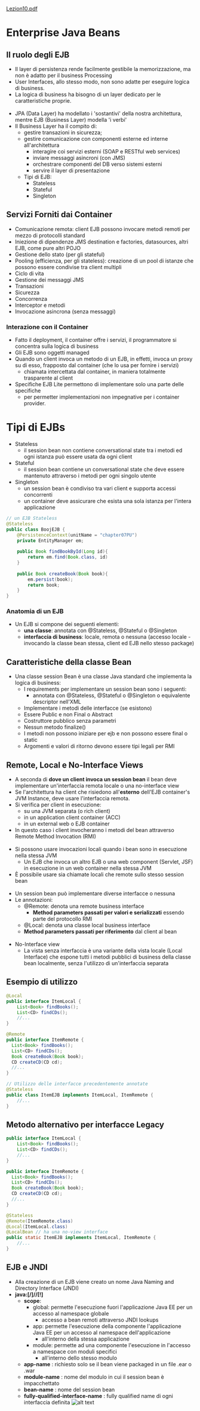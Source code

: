 [Lezion10.pdf](/slides/10_2_EJB_1_NEW.pdf)
# Enterprise Java Beans

## Il ruolo degli EJB
- Il layer di persistenza rende facilmente gestibile la memorizzazione, ma non è adatto per il business Processing
- User Interfaces, allo stesso modo, non sono adatte per eseguire logica di business.
- La logica di business ha bisogno di un layer dedicato per le caratteristiche proprie.
<br><br>
- JPA (Data Layer) ha modellato i 'sostantivi' della nostra architettura, mentre EJB (Business Layer) modella 'i verbi'
- Il Business Layer ha il compito di:
  - gestire transazioni in sicurezza;
  - gestire comunicazione con componenti esterne ed interne all'architettura
    - interagire coi servizi esterni (SOAP e RESTful web services)
    - inviare messaggi asincroni (con JMS)
    - orchestrare componenti del DB verso sistemi esterni
    - servire il layer di presentazione
  - Tipi di EJB:
    - Stateless
    - Stateful
    - Singleton

## Servizi Forniti dai Container
- Comunicazione remota: client EJB possono invocare metodi remoti per mezzo di protocolli standard
- Iniezione di dipendenze JMS destination e factories, datasources, altri EJB, come pure altri POJO
- Gestione dello stato (per gli stateful)
- Pooling (efficienza, per gli stateless): creazione di un pool di istanze che possono essere condivise tra client multipli
- Ciclo di vita
- Gestione dei messaggi JMS
- Transazioni
- Sicurezza
- Concorrenza
- Interceptor e metodi
- Invocazione asincrona (senza messaggi)

### Interazione con il Container
- Fatto il deployment, il container offre i servizi, il programmatore si concentra sulla logica di business
- Gli EJB sono oggetti managed
- Quando un client invoca un metodo di un EJB, in effetti, invoca un proxy su di esso, frapposto dal container (che lo usa per fornire i servizi)
  - chiamata intercettata dal container, in maniera totalmente trasparente al client
- Specifiche EJB Lite permettono di implementare solo una parte delle specifiche
  - per permetter implementazioni non impegnative per i container provider.

# Tipi di EJBs
- Stateless
  - il session bean non contiene conversational state tra i metodi ed ogni istanza può essere usata da ogni client
- Stateful
  - il session bean contiene un conversational state che deve essere mantenuto attraverso i metodi per ogni singolo utente
- Singleton
  - un session bean è condiviso tra vari client e supporta accessi concorrenti
  - un container deve assicurare che esista una sola istanza per l'intera applicazione

```Java
// un EJB Stateless
@Stateless
public class BoojEJB {
    @PersistenceContext(unitName = "chapter07PU")
    private EntityManager em;
    
    public Book findBookById(Long id){
        return em.find(Book.class, id)
    }
    
    public Book createBook(Book book){
        em.persist(book);
        return book;
    }
}
```

### Anatomia di un EJB
- Un EJB si compone dei seguenti elementi:
  - **una classe**: annotata con @Stateless, @Stateful o @Singleton
  - **interfaccia di business**: locale, remota o nessuna (accesso locale - invocando la classe bean stessa, client ed EJB nello stesso package)

## Caratteristiche della classe Bean
- Una classe session Bean è una classe Java standard che implementa la logica di business:
  - I requirements per implementare un session bean sono i seguenti:
    - annotata con @Stateless, @Stateful o @Singleton o equivalente descriptor nell'XML
  - Implementare i metodi delle interfacce (se esistono)
  - Essere Public e non Final o Abstract
  - Costruttore pubblico senza parametri
  - Nessun metodo finalize()
  - I metodi non possono iniziare per ejb e non possono essere final o static
  - Argomenti e valori di ritorno devono essere tipi legali per RMI

## Remote, Local e No-Interface Views
- A seconda di __dove un client invoca un session bean__ il bean deve implementare un'interfaccia remota locale o una no-interface view
- Se l'architettura ha client che risiedono all'**esterno** dell'EJB container's JVM Instance, deve usare l'interfaccia remota.
- Si verifica per client in esecuzione:
  - su una JVM separata (o rich client)
  - in un application client container (ACC)
  - in un external web o EJB container
- In questo caso i client invocheranno i metodi del bean attraverso Remote Method Invocation (RMI)
<br><br>
- Si possono usare invocazioni locali quando i bean sono in esecuzione nella stessa JVM
  - Un EJB che invoca un altro EJB o una web component (Servlet, JSF) in esecuzione in un web container nella stessa JVM
- È possibile usare sia chiamate locali che remote sullo stesso session bean
<br><br>
- Un session bean può implementare diverse interfacce o nessuna
- Le annotazioni:
  - @Remote: denota una remote business interface
    - **Method parameters passati per valori e serializzati** essendo parte del protocollo RMI
  - @Local: denota una classe local business interface
  - **Method parameters passati per riferimento** dal client al bean
<br><br>
- No-Interface view
  - La vista senza interfaccia è una variante della vista locale (Local Interface) che espone tutti i metodi pubblici di business della classe bean localmente, senza l'utilizzo di un'interfaccia separata

## Esempio di utilizzo

```Java
@Local
public interface ItemLocal {
    List<Book> findBooks();
    List<CD> findCDs();
    //...
}
```

```Java
@Remote
public interface ItemRemote {
  List<Book> findBooks();
  List<CD> findCDs();
  Book createBook(Book book);
  CD createCD(CD cd);
  //...
}
```

```Java
// Utilizzo delle interfacce precedentemente annotate
@Stateless
public class ItemEJB implements ItemLocal, ItemRemote {
    //...
}
```

## Metodo alternativo per interfacce Legacy

```java
public interface ItemLocal {
    List<Book> findBooks();
    List<CD> findCDs();
    //...
}
```
```java
public interface ItemRemote {
  List<Book> findBooks();
  List<CD> findCDs();
  Book createBook(Book book);
  CD createCD(CD cd);
  //...
}
```

```java
@Stateless
@Remote(ItemRemote.class)
@Local(ItemLocal.class)
@LocalBean // ha una no-view interface
public static ItemEJB implements ItemLocal, ItemRemote {
    //...
}
```

## EJB e JNDI
- Alla creazione di un EJB viene creato un nome Java Naming and Directory Interface (JNDI)
- **java:<scope>[/<app-name>]/<module-name>/<bean-name>[!<FQ-interface-name>]**
  - **scope**:
    - global: permette l'esecuzione fuori l'applicazione Java EE per un accesso al namespace globale
      - accesso a bean remoti attraverso JNDI lookups
    - app: permette l'esecuzione della componente l'applicazione Java EE per un accesso al namespace dell'applicazione
      - all'interno della stessa applicazione
    - module: permette ad una componente l'esecuzione in l'accesso a namespace con moduli specifici
      - all'interno dello stesso modulo
  - **app-name** : richiesto solo se il bean viene packaged in un file .ear o .war
  - **module-name** : nome del modulo in cui il session bean è impacchettato
  - **bean-name** : nome del session bean
  - **fully-qualified-interface-name** : fully qualified name di ogni interfaccia definita
![alt text](external/10_1_Enterprise_Java_Beans/img.png)